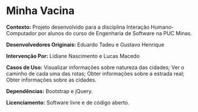 # Minha Vacina #
**Contexto:** Projeto desenvolvido para a disciplina Interação Humano-Computador por alunos do curso de Engenharia de Software na PUC Minas.

**Desenvolvedores Originais:** Eduardo Tadeu e Gustavo Henrique 

**Intervenção Por:** Lidiane Nascimento e Lucas Macedo

**Casos de Uso:** Visualizar informações sobre natureza das cidades; Ver o caminho de cada uma das rotas; Obter informações sobre a estrada real; Obter informações sobre as cidades.

**Dependências:** Bootstrap e jQuery.

**Licenciamento:** Software livre e de código aberto.
